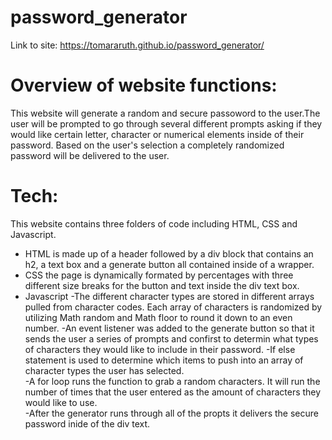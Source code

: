 # password_generator

Link to site: https://tomararuth.github.io/password_generator/

# Overview of website functions:
This website will generate a random and secure passoword to the user.The user will be prompted to go through several different prompts asking if they would like certain letter, character or numerical elements inside of their password. Based on the user's selection a completely randomized password will be delivered to the user. 

# Tech:
This website contains three folders of code including HTML, CSS and Javascript. 
* HTML is made up of a header followed by a div block that contains an h2, a text box and a generate button all contained inside of a wrapper. 
* CSS the page is dynamically formated by percentages with three different size breaks for the button and text inside the div text box.  
* Javascript 
-The different character types are stored in different arrays pulled from character codes. Each array of characters is randomized by utilizing Math random and Math floor to round it down to an even number. 
-An event listener was added to the generate button so that it sends the user a series of prompts and confirst to determin what types of characters they would like to include in their password. 
-If else statement is used to determine which items to push into an array of character types the user has selected.  
-A for loop runs the function to grab a random characters. It will run the number of times that the user entered as the amount of characters they would like to use.    
-After the generator runs through all of the propts it delivers the secure password inide of the div text.
